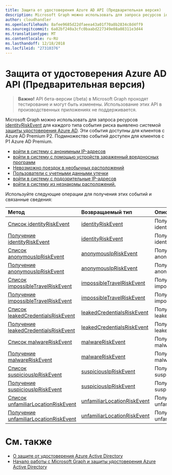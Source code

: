 ```yaml
---
title: Защита от удостоверения Azure AD API (Предварительная версия)
description: Microsoft Graph можно использовать для запроса ресурсов identityRiskEvent для каждого типа события риска выявлено системой защиты удостоверения Azure AD. Эти события доступны для клиентов с Azure AD Premium P2. Подмножество событий доступен для клиентов с P1 Azure AD Premium.
author: cloudhandler
ms.openlocfilehash: 8afee9685d22dfaeea43a01f70a8b2834c8d4ff9
ms.sourcegitcommit: 6a82bf240a3cfc0baabd227349e08a08311e3d44
ms.translationtype: MT
ms.contentlocale: ru-RU
ms.lasthandoff: 12/18/2018
ms.locfileid: "27310376"
---
```

# <a name="use-the-azure-ad-identity-protection-api-preview"></a>Защита от удостоверения Azure AD API (Предварительная версия)

> **Важно!** API бета-версии (/beta) в Microsoft Graph проходят тестирование и могут быть изменены. Использование этих API в производственных приложениях не поддерживается.

Microsoft Graph можно использовать для запроса ресурсов [identityRiskEvent](identityriskevent.md) для каждого типа события риска выявлено системой [защиты удостоверения Azure AD](https://docs.microsoft.com/en-us/azure/active-directory/active-directory-identityprotection). Эти события доступны для клиентов с Azure AD Premium P2. Подмножество событий доступен для клиентов с P1 Azure AD Premium.

* [войти в систему с анонимным IP-адресов](anonymousipriskevent.md)
* [войти в систему с помощью устройств зараженный вредоносных программ](malwareriskevent.md)
* [Невозможно поездок в необычных расположений](impossibletravelriskevent.md)
* [Пользователи с учетными данными утечки](leakedcredentialsriskevent.md)
* [войти в систему с подозрительные IP-адресов](suspiciousipriskevent.md)
* [войти в систему из незнакомы расположений.](unfamiliarlocationriskevent.md)

Используйте следующие операции для получения этих событий и связанные сведения:

| Метод           | Возвращаемый тип    |Описание|
|:---------------|:--------|:----------|
|[Список identityRiskEvent](../api/identityriskevent-get.md) |[identityRiskEvent](identityriskevent.md)| Получение коллекции identityRiskEvent. |
|[Получение identityRiskEvent](../api/identityriskevent-get.md) |[identityRiskEvent](identityriskevent.md)| Получите объект identityRiskEvent. |
|[Список anonymousIpRiskEvent](../api/anonymousipriskevent-get.md) |[anonymousIpRiskEvent](anonymousipriskevent.md)| Получение коллекции anonymousIpRiskEvent. |
|[Получение anonymousIpRiskEvent](../api/anonymousipriskevent-get.md) |[anonymousIpRiskEvent](anonymousipriskevent.md)| Получите объект anonymousIpRiskEvent. |
|[Список impossibleTravelRiskEvent](../api/impossibletravelriskevent-get.md) |[impossibleTravelRiskEvent](impossibletravelriskevent.md)| Получение коллекции impossibleTravelRiskEvent. |
|[Получение impossibleTravelRiskEvent](../api/impossibletravelriskevent-get.md) |[impossibleTravelRiskEvent](impossibletravelriskevent.md)| Получите объект impossibleTravelRiskEvent. |
|[Список leakedCredentialsRiskEvent](../api/leakedcredentialsriskevent-get.md) |[leakedCredentialsRiskEvent](leakedcredentialsriskevent.md)| Получение коллекции leakedCredentialsRiskEvent. |
|[Получение leakedCredentialsRiskEvent](../api/leakedcredentialsriskevent-get.md) |[leakedCredentialsRiskEvent](leakedcredentialsriskevent.md)| Получите объект leakedCredentialsRiskEvent. |
|[Список malwareRiskEvent](../api/malwareriskevent-get.md) |[malwareRiskEvent](malwareriskevent.md)| Получение коллекции malwareRiskEvent. |
|[Получение malwareRiskEvent](../api/malwareriskevent-get.md) |[malwareRiskEvent](malwareriskevent.md)| Получите объект malwareRiskEvent. |
|[Список suspiciousIpRiskEvent](../api/suspiciousipriskevent-get.md) |[suspiciousIpRiskEvent](suspiciousipriskevent.md)| Получение коллекции suspiciousIpRiskEvent. |
|[Получение suspiciousIpRiskEvent](../api/suspiciousipriskevent-get.md) |[suspiciousIpRiskEvent](suspiciousipriskevent.md)| Получите объект suspiciousIpRiskEvent. |
|[Список unfamiliarLocationRiskEvent](../api/unfamiliarlocationriskevent-get.md) |[unfamiliarLocationRiskEvent](unfamiliarlocationriskevent.md)| Получение коллекции unfamiliarLocationRiskEvent. |
|[Получение unfamiliarLocationRiskEvent](../api/unfamiliarlocationriskevent-get.md) |[unfamiliarLocationRiskEvent](unfamiliarlocationriskevent.md)| Получите объект unfamiliarLocationRiskEvent. |

# <a name="see-also"></a>См. также

* [О защите от удостоверения Azure Active Directory](https://docs.microsoft.com/en-us/azure/active-directory/active-directory-identityprotection)
* [Начало работы с Microsoft Graph и защиты удостоверения Azure Active Directory](https://docs.microsoft.com/en-us/azure/active-directory/active-directory-identityprotection-graph-getting-started)
